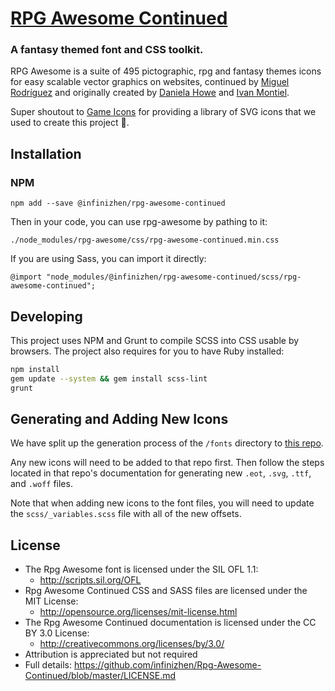 # [RPG Awesome Continued](http://nagoshiashumari.github.io/Rpg-Awesome/)
### A fantasy themed font and CSS toolkit.

RPG Awesome is a suite of 495 pictographic, rpg and fantasy themes icons for easy scalable vector graphics on websites, continued by [Miguel Rodríguez](https://github.com/Infinizhen) and originally created by [Daniela Howe](https://github.com/nagoshiashumari) and [Ivan Montiel](http://github.com/idmontie).

Super shoutout to [Game Icons](https://game-icons.net/) for providing a library of SVG icons that we used to create this project 🎉.

## Installation

### NPM

```
npm add --save @infinizhen/rpg-awesome-continued
```

Then in your code, you can use rpg-awesome by pathing to it:

```
./node_modules/rpg-awesome/css/rpg-awesome-continued.min.css
```

If you are using Sass, you can import it directly:

```
@import "node_modules/@infinizhen/rpg-awesome-continued/scss/rpg-awesome-continued";
```

## Developing

This project uses NPM and Grunt to compile SCSS into CSS usable by browsers.
The project also requires for you to have Ruby installed:

```sh
npm install
gem update --system && gem install scss-lint
grunt
```

## Generating and Adding New Icons

We have split up the generation process of the `/fonts` directory to
[this repo](https://github.com/nagoshiashumari/rpg-awesome-raw).

Any new icons will need to be added to that repo first. Then follow the steps located in that repo's documentation for generating new `.eot`, `.svg`, `.ttf`, and `.woff` files.

Note that when adding new icons to the font files, you will need to update the `scss/_variables.scss` file with all of the new offsets.


## License
- The Rpg Awesome font is licensed under the SIL OFL 1.1:
  - http://scripts.sil.org/OFL
- Rpg Awesome Continued CSS and SASS files are licensed under the MIT License:
  - http://opensource.org/licenses/mit-license.html
- The Rpg Awesome Continued documentation is licensed under the CC BY 3.0 License:
  - http://creativecommons.org/licenses/by/3.0/
- Attribution is appreciated but not required
- Full details: https://github.com/infinizhen/Rpg-Awesome-Continued/blob/master/LICENSE.md
